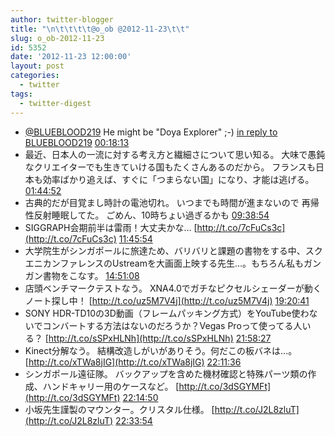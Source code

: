 ```yaml
---
author: twitter-blogger
title: "\n\t\t\t\t@o_ob @2012-11-23\t\t"
slug: o_ob-2012-11-23
id: 5352
date: '2012-11-23 12:00:00'
layout: post
categories:
  - twitter
tags:
  - twitter-digest
---
```


*   [@BLUEBLOOD219](http://twitter.com/BLUEBLOOD219) He might be "Doya Explorer" ;-) [in reply to BLUEBLOOD219](http://twitter.com/BLUEBLOOD219/statuses/271558454747996161) [00:18:13](http://twitter.com/o_ob/statuses/271633691376246784)
*   最近、日本人の一流に対する考え方と繊細さについて思い知る。 大味で愚鈍なクリエイターでも生きていける国もたくさんあるのだから。 フランスも日本も効率ばかり追えば、すぐに「つまらない国」になり、才能は逃げる。 [01:44:52](http://twitter.com/o_ob/statuses/271655498460311555)
*   古典的だが目覚まし時計の電池切れ。 いつまでも時間が進まないので 再帰性反射睡眠してた。 ごめん、10時ちょい過ぎるかも [09:38:54](http://twitter.com/o_ob/statuses/271774791655124993)
*   SIGGRAPH会期前半は雷雨！大丈夫かな… [http://t.co/7cFuCs3c](http://t.co/7cFuCs3c) [11:45:54](http://twitter.com/o_ob/statuses/271806754680102912)
*   大学院生がシンガポールに旅達ため、バリバリと課題の書物をする中、スクエニカンファレンスのUstreamを大画面上映する先生…。もちろん私もガンガン書物をこなす。 [14:51:08](http://twitter.com/o_ob/statuses/271853368903868416)
*   店頭ベンチマークテストなう。 XNA4.0でガチなピクセルシェーダーが動くノート探し中！ [http://t.co/uz5M7V4j](http://t.co/uz5M7V4j) [19:20:41](http://twitter.com/o_ob/statuses/271921202686205952)
*   SONY HDR-TD10の3D動画（フレームパッキング方式）をYouTube使わないでコンバートする方法はないのだろうか？Vegas Proって使ってる人いる？ [http://t.co/sSPxHLNh](http://t.co/sSPxHLNh) [21:58:27](http://twitter.com/o_ob/statuses/271960907767234560)
*   Kinect分解なう。 結構改造しがいがありそう。何だこの板バネは...。 [http://t.co/xTWa8jIG](http://t.co/xTWa8jIG) [22:11:36](http://twitter.com/o_ob/statuses/271964213260460033)
*   シンガポール遠征隊。 バックアップを含めた機材確認と特殊パーツ類の作成、ハンドキャリー用のケースなど。 [http://t.co/3dSGYMFt](http://t.co/3dSGYMFt) [22:14:50](http://twitter.com/o_ob/statuses/271965029153267714)
*   小坂先生謹製のマウンター。クリスタル仕様。 [http://t.co/J2L8zluT](http://t.co/J2L8zluT) [22:33:54](http://twitter.com/o_ob/statuses/271969823699894273)